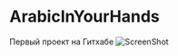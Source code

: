 # ArabicInYourHands
Первый проект на Гитхабе
![ScreenShot](https://github.com/JMApss/ArabicInYourHands/tree/master/screenshots)
